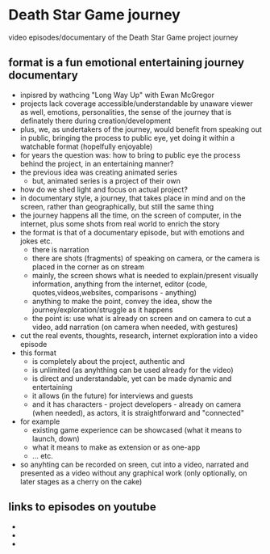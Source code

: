 # Death Star Game journey

video episodes/documentary of the Death Star Game project journey

## format is a fun emotional entertaining journey documentary

- inpisred by wathcing "Long Way Up" with Ewan McGregor
- projects lack coverage accessible/understandable by unaware viewer as well, emotions, personalities, the sense of the journey that is definately there during creation/development
- plus, we, as undertakers of the journey, would benefit from speaking out in public, bringing the process to public eye, yet doing it within a watchable format (hopelfully enjoyable)
- for years the question was: how to bring to public eye the process behind the project, in an entertaining manner?
- the previous idea was creating animated series
    - but, animated series is a project of their own
- how do we shed light and focus on actual project?
- in documentary style, a journey, that takes place in mind and on the screen, rather than geographically, but still the same thing
- the journey happens all the time, on the screen of computer, in the internet, plus some shots from real world to enrich the story
- the format is that of a documentary episode, but with emotions and jokes etc.
    - there is narration
    - there are shots (fragments) of speaking on camera, or the camera is placed in the corner as on stream
    - mainly, the screen shows what is needed to explain/present visually information, anything from the internet, editor (code, quotes,videos,websites, comparisons - anything)
    - anything to make the point, convey the idea, show the journey/exploration/struggle as it happens
    - the point is: use what is already on screen and on camera to cut a video, add narration (on camera when needed, with gestures)
- cut the real events, thoughts, research, internet exploration into a video episode
- this format
    - is completely about the project, authentic and
    - is unlimited (as anyhthing can be used already for the video)
    - is direct and understandable, yet can be made dynamic and entertaining
    - it allows (in the future) for interviews and guests
    - and it has characters - project developers  - already on camera (when needed), as actors, it is straightforward and "connected"
- for example
    - existing game experience can be showcased (what it means to launch, down)
    - what it means to make as extension or as one-app
    - ... etc.
- so anyhting can be recorded on sreen, cut into a video, narrated and presented as a video without any graphical work (only optionally, on later stages as a cherry on the cake)

## links to episodes on youtube

- 
- 
- 